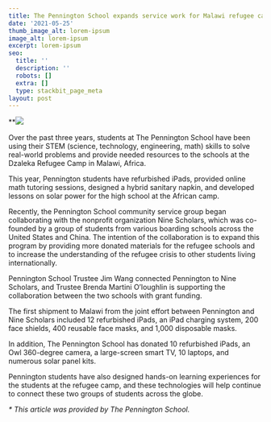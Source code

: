 ```yaml
---
title: The Pennington School expands service work for Malawi refugee camp
date: '2021-05-25'
thumb_image_alt: lorem-ipsum
image_alt: lorem-ipsum
excerpt: lorem-ipsum
seo:
  title: ''
  description: ''
  robots: []
  extra: []
  type: stackbit_page_meta
layout: post
---
```

**![](https://centraljersey.com/wp-content/uploads/sites/26/2021/05/hvn-penn-school-malawi-768x1024.jpeg)

Over the past three years, students at The Pennington School have been using their STEM (science, technology, engineering, math) skills to solve real-world problems and provide needed resources to the schools at the Dzaleka Refugee Camp in Malawi, Africa.

This year, Pennington students have refurbished iPads, provided online math tutoring sessions, designed a hybrid sanitary napkin, and developed lessons on solar power for the high school at the African camp.

Recently, the Pennington School community service group began collaborating with the nonprofit organization Nine Scholars, which was co-founded by a group of students from various boarding schools across the United States and China. The intention of the collaboration is to expand this program by providing more donated materials for the refugee schools and to increase the understanding of the refugee crisis to other students living internationally.

Pennington School Trustee Jim Wang connected Pennington to Nine Scholars, and Trustee Brenda Martini O’loughlin is supporting the collaboration between the two schools with grant funding.

The first shipment to Malawi from the joint effort between Pennington and Nine Scholars included 12 refurbished iPads, an iPad charging system, 200 face shields, 400 reusable face masks, and 1,000 disposable masks.

In addition, The Pennington School has donated 10 refurbished iPads, an Owl 360-degree camera, a large-screen smart TV, 10 laptops, and numerous solar panel kits.

Pennington students have also designed hands-on learning experiences for the students at the refugee camp, and these technologies will help continue to connect these two groups of students across the globe.

*\* This article was provided by The Pennington School.*
